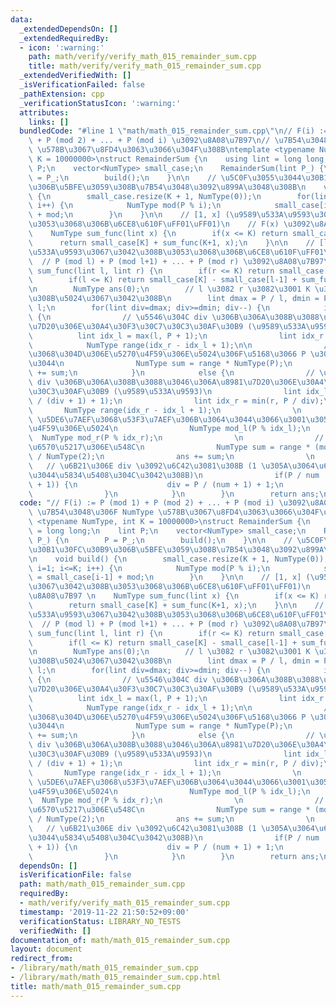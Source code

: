 ```yaml
---
data:
  _extendedDependsOn: []
  _extendedRequiredBy:
  - icon: ':warning:'
    path: math/verify/verify_math_015_remainder_sum.cpp
    title: math/verify/verify_math_015_remainder_sum.cpp
  _extendedVerifiedWith: []
  _isVerificationFailed: false
  _pathExtension: cpp
  _verificationStatusIcon: ':warning:'
  attributes:
    links: []
  bundledCode: "#line 1 \"math/math_015_remainder_sum.cpp\"\n// F(i) := P (mod 1)\
    \ + P (mod 2) + ... + P (mod i) \u3092\u8A08\u7B97\n// \u7B54\u3048\u306F NumType\
    \ \u578B\u3067\u8FD4\u3063\u3066\u304F\u308B\ntemplate <typename NumType, int\
    \ K = 10000000>\nstruct RemainderSum {\n    using lint = long long;\n    lint\
    \ P;\n    vector<NumType> small_case;\n    RemainderSum(lint P_) {\n        P\
    \ = P_;\n        build();\n    }\n\n    // \u5C0F\u3055\u3044\u30B1\u30FC\u30B9\
    \u306B\u5BFE\u3059\u308B\u7B54\u3048\u3092\u899A\u3048\u308B\n    void build()\
    \ {\n        small_case.resize(K + 1, NumType(0));\n        for(lint i=1; i<=K;\
    \ i++) {\n            NumType mod(P % i);\n            small_case[i] = small_case[i-1]\
    \ + mod;\n        }\n    }\n\n    // [1, x] (\u9589\u533A\u9593\u3067\u3042\u308B\
    \u3053\u3068\u306B\u6CE8\u610F\uFF01\uFF01)\n    // F(x) \u3092\u8A08\u7B97 \n\
    \    NumType sum_func(lint x) {\n        if(x <= K) return small_case[x];\n  \
    \      return small_case[K] + sum_func(K+1, x);\n    }\n\n    // [l, r] (\u9589\
    \u533A\u9593\u3067\u3042\u308B\u3053\u3068\u306B\u6CE8\u610F\uFF01\uFF01)\n  \
    \  // P (mod l) + P (mod l+1) + ... + P (mod r) \u3092\u8A08\u7B97\n    NumType\
    \ sum_func(lint l, lint r) {\n        if(r <= K) return small_case[r] - small_case[l-1];\n\
    \        if(l <= K) return small_case[K] - small_case[l-1] + sum_func(K+1, r);\n\
    \n        NumType ans(0);\n        // l \u3082 r \u3082\u3001 K \u3092\u8D85\u3048\
    \u308B\u5024\u3067\u3042\u308B\n        lint dmax = P / l, dmin = P / r, num =\
    \ l;\n        for(lint div=dmax; div>=dmin; div--) {\n            if(div == 0)\
    \ {\n                // \u5546\u304C div \u306B\u306A\u308B\u3088\u3046\u306A\u8981\
    \u7D20\u306E\u30A4\u30F3\u30C7\u30C3\u30AF\u30B9 (\u9589\u533A\u9593)\n      \
    \          lint idx_l = max(l, P + 1);\n                lint idx_r = r;\n    \
    \            NumType range(idx_r - idx_l + 1);\n\n                // \u3053\u306E\
    \u3068\u304D\u306E\u5270\u4F59\u306E\u5024\u306F\u5168\u3066 P \u306B\u7B49\u3057\
    \u3044\n                NumType sum = range * NumType(P);\n                ans\
    \ += sum;\n            }\n            else {\n                // \u5546\u304C\
    \ div \u306B\u306A\u308B\u3088\u3046\u306A\u8981\u7D20\u306E\u30A4\u30F3\u30C7\
    \u30C3\u30AF\u30B9 (\u9589\u533A\u9593)\n                lint idx_l = max(l, P\
    \ / (div + 1) + 1);\n                lint idx_r = min(r, P / div);\n         \
    \       NumType range(idx_r - idx_l + 1);\n                \n                //\
    \ \u5DE6\u7AEF\u3068\u53F3\u7AEF\u306B\u3064\u3044\u3066\u3001\u305D\u306E\u5270\
    \u4F59\u306E\u5024\n                NumType mod_l(P % idx_l);\n              \
    \  NumType mod_r(P % idx_r);\n                \n                // \u7B49\u5DEE\
    \u6570\u5217\u306E\u548C\n                NumType sum = range * (mod_l + mod_r)\
    \ / NumType(2);\n                ans += sum;\n                \n             \
    \   // \u6B21\u306E div \u3092\u6C42\u3081\u308B (1 \u305A\u3064\u6E1B\u3089\u306A\
    \u3044\u5834\u5408\u304C\u3042\u308B)\n                if(P / num != P / (num\
    \ + 1)) {\n                    div = P / (num + 1) + 1;\n                    num++;\n\
    \                }\n            }\n        }\n        return ans;\n    }\n};\n"
  code: "// F(i) := P (mod 1) + P (mod 2) + ... + P (mod i) \u3092\u8A08\u7B97\n//\
    \ \u7B54\u3048\u306F NumType \u578B\u3067\u8FD4\u3063\u3066\u304F\u308B\ntemplate\
    \ <typename NumType, int K = 10000000>\nstruct RemainderSum {\n    using lint\
    \ = long long;\n    lint P;\n    vector<NumType> small_case;\n    RemainderSum(lint\
    \ P_) {\n        P = P_;\n        build();\n    }\n\n    // \u5C0F\u3055\u3044\
    \u30B1\u30FC\u30B9\u306B\u5BFE\u3059\u308B\u7B54\u3048\u3092\u899A\u3048\u308B\
    \n    void build() {\n        small_case.resize(K + 1, NumType(0));\n        for(lint\
    \ i=1; i<=K; i++) {\n            NumType mod(P % i);\n            small_case[i]\
    \ = small_case[i-1] + mod;\n        }\n    }\n\n    // [1, x] (\u9589\u533A\u9593\
    \u3067\u3042\u308B\u3053\u3068\u306B\u6CE8\u610F\uFF01\uFF01)\n    // F(x) \u3092\
    \u8A08\u7B97 \n    NumType sum_func(lint x) {\n        if(x <= K) return small_case[x];\n\
    \        return small_case[K] + sum_func(K+1, x);\n    }\n\n    // [l, r] (\u9589\
    \u533A\u9593\u3067\u3042\u308B\u3053\u3068\u306B\u6CE8\u610F\uFF01\uFF01)\n  \
    \  // P (mod l) + P (mod l+1) + ... + P (mod r) \u3092\u8A08\u7B97\n    NumType\
    \ sum_func(lint l, lint r) {\n        if(r <= K) return small_case[r] - small_case[l-1];\n\
    \        if(l <= K) return small_case[K] - small_case[l-1] + sum_func(K+1, r);\n\
    \n        NumType ans(0);\n        // l \u3082 r \u3082\u3001 K \u3092\u8D85\u3048\
    \u308B\u5024\u3067\u3042\u308B\n        lint dmax = P / l, dmin = P / r, num =\
    \ l;\n        for(lint div=dmax; div>=dmin; div--) {\n            if(div == 0)\
    \ {\n                // \u5546\u304C div \u306B\u306A\u308B\u3088\u3046\u306A\u8981\
    \u7D20\u306E\u30A4\u30F3\u30C7\u30C3\u30AF\u30B9 (\u9589\u533A\u9593)\n      \
    \          lint idx_l = max(l, P + 1);\n                lint idx_r = r;\n    \
    \            NumType range(idx_r - idx_l + 1);\n\n                // \u3053\u306E\
    \u3068\u304D\u306E\u5270\u4F59\u306E\u5024\u306F\u5168\u3066 P \u306B\u7B49\u3057\
    \u3044\n                NumType sum = range * NumType(P);\n                ans\
    \ += sum;\n            }\n            else {\n                // \u5546\u304C\
    \ div \u306B\u306A\u308B\u3088\u3046\u306A\u8981\u7D20\u306E\u30A4\u30F3\u30C7\
    \u30C3\u30AF\u30B9 (\u9589\u533A\u9593)\n                lint idx_l = max(l, P\
    \ / (div + 1) + 1);\n                lint idx_r = min(r, P / div);\n         \
    \       NumType range(idx_r - idx_l + 1);\n                \n                //\
    \ \u5DE6\u7AEF\u3068\u53F3\u7AEF\u306B\u3064\u3044\u3066\u3001\u305D\u306E\u5270\
    \u4F59\u306E\u5024\n                NumType mod_l(P % idx_l);\n              \
    \  NumType mod_r(P % idx_r);\n                \n                // \u7B49\u5DEE\
    \u6570\u5217\u306E\u548C\n                NumType sum = range * (mod_l + mod_r)\
    \ / NumType(2);\n                ans += sum;\n                \n             \
    \   // \u6B21\u306E div \u3092\u6C42\u3081\u308B (1 \u305A\u3064\u6E1B\u3089\u306A\
    \u3044\u5834\u5408\u304C\u3042\u308B)\n                if(P / num != P / (num\
    \ + 1)) {\n                    div = P / (num + 1) + 1;\n                    num++;\n\
    \                }\n            }\n        }\n        return ans;\n    }\n};\n"
  dependsOn: []
  isVerificationFile: false
  path: math/math_015_remainder_sum.cpp
  requiredBy:
  - math/verify/verify_math_015_remainder_sum.cpp
  timestamp: '2019-11-22 21:50:52+09:00'
  verificationStatus: LIBRARY_NO_TESTS
  verifiedWith: []
documentation_of: math/math_015_remainder_sum.cpp
layout: document
redirect_from:
- /library/math/math_015_remainder_sum.cpp
- /library/math/math_015_remainder_sum.cpp.html
title: math/math_015_remainder_sum.cpp
---
```

